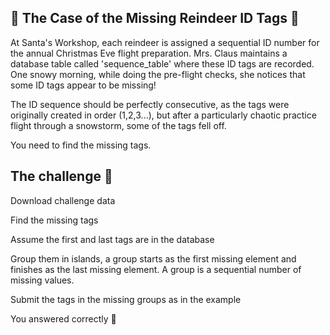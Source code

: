 ## 🎄 The Case of the Missing Reindeer ID Tags 🦌

At Santa's Workshop, each reindeer is assigned a sequential ID number for the annual Christmas Eve flight preparation. Mrs. Claus maintains a database table called 'sequence_table' where these ID tags are recorded. One snowy morning, while doing the pre-flight checks, she notices that some ID tags appear to be missing!

The ID sequence should be perfectly consecutive, as the tags were originally created in order (1,2,3...), but after a particularly chaotic practice flight through a snowstorm, some of the tags fell off.

You need to find the missing tags.

## The challenge 🎁

Download challenge data

Find the missing tags

Assume the first and last tags are in the database

Group them in islands, a group starts as the first missing element and finishes as the last missing element. A group is a sequential number of missing values.

Submit the tags in the missing groups as in the example


You answered correctly 🎉